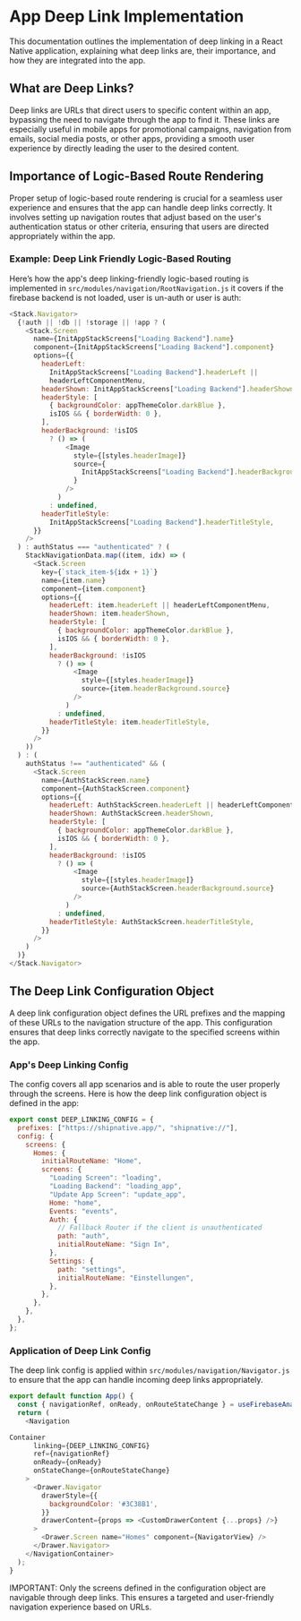 # App Deep Link Implementation

This documentation outlines the implementation of deep linking in a React Native application, explaining what deep links are, their importance, and how they are integrated into the app.

## What are Deep Links?

Deep links are URLs that direct users to specific content within an app, bypassing the need to navigate through the app to find it. These links are especially useful in mobile apps for promotional campaigns, navigation from emails, social media posts, or other apps, providing a smooth user experience by directly leading the user to the desired content.

## Importance of Logic-Based Route Rendering

Proper setup of logic-based route rendering is crucial for a seamless user experience and ensures that the app can handle deep links correctly. It involves setting up navigation routes that adjust based on the user's authentication status or other criteria, ensuring that users are directed appropriately within the app.

### Example: Deep Link Friendly Logic-Based Routing

Here’s how the app's deep linking-friendly logic-based routing is implemented in `src/modules/navigation/RootNavigation.js` it covers if the firebase backend is not loaded, user is un-auth or user is auth:

```javascript
<Stack.Navigator>
  {!auth || !db || !storage || !app ? (
    <Stack.Screen
      name={InitAppStackScreens["Loading Backend"].name}
      component={InitAppStackScreens["Loading Backend"].component}
      options={{
        headerLeft:
          InitAppStackScreens["Loading Backend"].headerLeft ||
          headerLeftComponentMenu,
        headerShown: InitAppStackScreens["Loading Backend"].headerShown,
        headerStyle: [
          { backgroundColor: appThemeColor.darkBlue },
          isIOS && { borderWidth: 0 },
        ],
        headerBackground: !isIOS
          ? () => (
              <Image
                style={[styles.headerImage]}
                source={
                  InitAppStackScreens["Loading Backend"].headerBackground.source
                }
              />
            )
          : undefined,
        headerTitleStyle:
          InitAppStackScreens["Loading Backend"].headerTitleStyle,
      }}
    />
  ) : authStatus === "authenticated" ? (
    StackNavigationData.map((item, idx) => (
      <Stack.Screen
        key={`stack_item-${idx + 1}`}
        name={item.name}
        component={item.component}
        options={{
          headerLeft: item.headerLeft || headerLeftComponentMenu,
          headerShown: item.headerShown,
          headerStyle: [
            { backgroundColor: appThemeColor.darkBlue },
            isIOS && { borderWidth: 0 },
          ],
          headerBackground: !isIOS
            ? () => (
                <Image
                  style={[styles.headerImage]}
                  source={item.headerBackground.source}
                />
              )
            : undefined,
          headerTitleStyle: item.headerTitleStyle,
        }}
      />
    ))
  ) : (
    authStatus !== "authenticated" && (
      <Stack.Screen
        name={AuthStackScreen.name}
        component={AuthStackScreen.component}
        options={{
          headerLeft: AuthStackScreen.headerLeft || headerLeftComponentMenu,
          headerShown: AuthStackScreen.headerShown,
          headerStyle: [
            { backgroundColor: appThemeColor.darkBlue },
            isIOS && { borderWidth: 0 },
          ],
          headerBackground: !isIOS
            ? () => (
                <Image
                  style={[styles.headerImage]}
                  source={AuthStackScreen.headerBackground.source}
                />
              )
            : undefined,
          headerTitleStyle: AuthStackScreen.headerTitleStyle,
        }}
      />
    )
  )}
</Stack.Navigator>
```

## The Deep Link Configuration Object

A deep link configuration object defines the URL prefixes and the mapping of these URLs to the navigation structure of the app. This configuration ensures that deep links correctly navigate to the specified screens within the app.

### App's Deep Linking Config

The config covers all app scenarios and is able to route the user properly through the screens.
Here is how the deep link configuration object is defined in the app:

```javascript
export const DEEP_LINKING_CONFIG = {
  prefixes: ["https://shipnative.app/", "shipnative://"],
  config: {
    screens: {
      Homes: {
        initialRouteName: "Home",
        screens: {
          "Loading Screen": "loading",
          "Loading Backend": "loading_app",
          "Update App Screen": "update_app",
          Home: "home",
          Events: "events",
          Auth: {
            // Fallback Router if the client is unauthenticated
            path: "auth",
            initialRouteName: "Sign In",
          },
          Settings: {
            path: "settings",
            initialRouteName: "Einstellungen",
          },
        },
      },
    },
  },
};
```

### Application of Deep Link Config

The deep link config is applied within `src/modules/navigation/Navigator.js` to ensure that the app can handle incoming deep links appropriately.

```javascript
export default function App() {
  const { navigationRef, onReady, onRouteStateChange } = useFirebaseAnalytics(); // document
  return (
    <Navigation

Container
      linking={DEEP_LINKING_CONFIG}
      ref={navigationRef}
      onReady={onReady}
      onStateChange={onRouteStateChange}
    >
      <Drawer.Navigator
        drawerStyle={{
          backgroundColor: '#3C38B1',
        }}
        drawerContent={props => <CustomDrawerContent {...props} />}
      >
        <Drawer.Screen name="Homes" component={NavigatorView} />
      </Drawer.Navigator>
    </NavigationContainer>
  );
}
```

IMPORTANT: Only the screens defined in the configuration object are navigable through deep links. This ensures a targeted and user-friendly navigation experience based on URLs.
